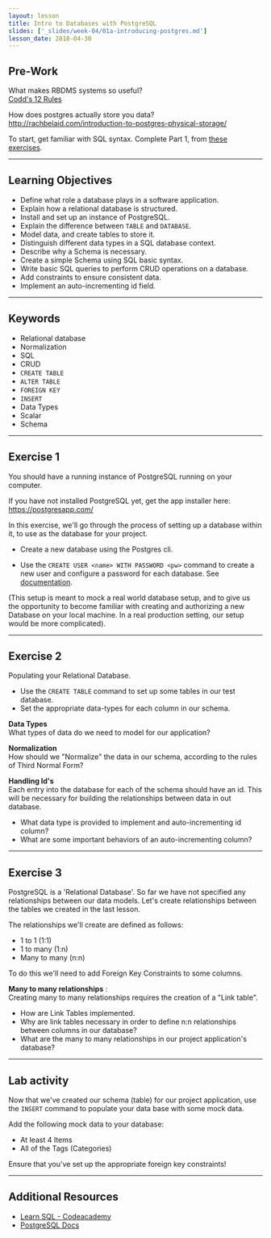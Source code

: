 ```yaml
---
layout: lesson
title: Intro to Databases with PostgreSQL
slides: ['_slides/week-04/01a-introducing-postgres.md']
lesson_date: 2018-04-30
---
```


## Pre-Work

What makes RBDMS systems so useful? <br/>
[Codd's 12 Rules](http://www.idc-online.com/technical_references/pdfs/information_technology/Codd_12_Rules.pdf)

How does postgres actually store you data? <br/>
http://rachbelaid.com/introduction-to-postgres-physical-storage/

To start, get familiar with SQL syntax. Complete Part 1, from [these exercises](https://www.pgexercises.com/questions/basic/).

---

## Learning Objectives

* Define what role a database plays in a software application.
* Explain how a relational database is structured.
* Install and set up an instance of PostgreSQL.
* Explain the difference between `TABLE` and `DATABASE`.
* Model data, and create tables to store it.
* Distinguish different data types in a SQL database context.
* Describe why a Schema is necessary.
* Create a simple Schema using SQL basic syntax.
* Write basic SQL queries to perform CRUD operations on a database.
* Add constraints to ensure consistent data.
* Implement an auto-incrementing id field.

---

## Keywords

* Relational database
* Normalization
* SQL
* CRUD
* `CREATE TABLE`
* `ALTER TABLE`
* `FOREIGN KEY`
* `INSERT`
* Data Types
* Scalar
* Schema

---

## Exercise 1

You should have a running instance of PostgreSQL running on your computer.

If you have not installed PostgreSQL yet, get the app installer here: https://postgresapp.com/

In this exercise, we'll go through the process of setting up a database within it, to use as the database for your project.

* Create a new database using the Postgres cli.

* Use the `CREATE USER <name> WITH PASSWORD <pw>` command to create a new user and configure a password for each database.
  See [documentation](https://www.postgresql.org/docs/9.6/static/sql-createuser.html).

(This setup is meant to mock a real world database setup, and to give us the opportunity to become familiar with
creating and authorizing a new Database on your local machine. In a real production setting, our setup would be more complicated).

---

## Exercise 2

Populating your Relational Database.

* Use the `CREATE TABLE` command to set up some tables in our test database.
* Set the appropriate data-types for each column in our schema.

**Data Types** <br/>
What types of data do we need to model for our application?

**Normalization** <br/>
How should we "Normalize" the data in our schema, according to the rules of Third Normal Form?

**Handling Id's** <br/>
Each entry into the database for each of the schema should have an id. This will be necessary for building
the relationships between data in out database.

* What data type is provided to implement and auto-incrementing id column?
* What are some important behaviors of an auto-incrementing column?

---

## Exercise 3

PostgreSQL is a 'Relational Database'. So far we have not specified any relationships between our data models.
Let's create relationships between the tables we created in the last lesson.

The relationships we'll create are defined as follows:

* 1 to 1 (1:1)
* 1 to many (1:n)
* Many to many (n:n)

To do this we'll need to add Foreign Key Constraints to some columns.

**Many to many relationships** :<br/>
Creating many to many relationships requires the creation of a "Link table".

* How are Link Tables implemented.
* Why are link tables necessary in order to define n:n relationships between columns in our database?
* What are the many to many relationships in our project application's database?

---

## Lab activity

Now that we've created our schema (table) for our project application, use the `INSERT` command to populate your data base with some mock data.

Add the following mock data to your database:

* At least 4 Items
* All of the Tags (Categories)

Ensure that you've set up the appropriate foreign key constraints!

---

## Additional Resources

* [Learn SQL - Codeacademy](https://www.codecademy.com/learn/learn-sql)
* [PostgreSQL Docs](http://www.postgresql.org/docs/9.6)
